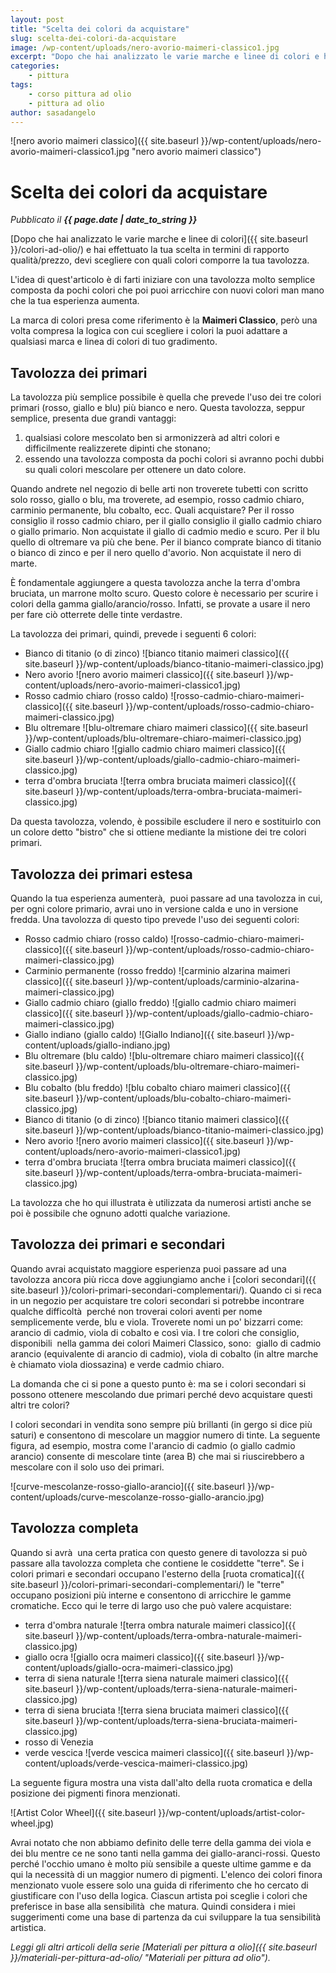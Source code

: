 ```yaml
---
layout: post
title: "Scelta dei colori da acquistare"
slug: scelta-dei-colori-da-acquistare
image: /wp-content/uploads/nero-avorio-maimeri-classico1.jpg
excerpt: "Dopo che hai analizzato le varie marche e linee di colori e hai effettuato la tua scelta in termini di rapporto qualità/prezzo, devi scegliere con quali"
categories:
    - pittura
tags:
    - corso pittura ad olio
    - pittura ad olio
author: sasadangelo
---
```


![nero avorio maimeri classico]({{ site.baseurl }}/wp-content/uploads/nero-avorio-maimeri-classico1.jpg "nero avorio maimeri classico")

# Scelta dei colori da acquistare
_Pubblicato il **{{ page.date | date_to_string }}**_

[Dopo che hai analizzato le varie marche e linee di colori]({{ site.baseurl }}/colori-ad-olio/) e hai effettuato la tua scelta in termini di rapporto qualità/prezzo, devi scegliere con quali colori comporre la tua tavolozza.

L'idea di quest'articolo è di farti iniziare con una tavolozza molto semplice composta da pochi colori che poi puoi arricchire con nuovi colori man mano che la tua esperienza aumenta.

La marca di colori presa come riferimento è la **Maimeri Classico**, però una volta compresa la logica con cui scegliere i colori la puoi adattare a qualsiasi marca e linea di colori di tuo gradimento. 

## Tavolozza dei primari

La tavolozza più semplice possibile è quella che prevede l'uso dei tre colori primari (rosso, giallo e blu) più bianco e nero. Questa tavolozza, seppur semplice, presenta due grandi vantaggi:

1. qualsiasi colore mescolato ben si armonizzerà ad altri colori e difficilmente realizzerete dipinti che stonano;
2. essendo una tavolozza composta da pochi colori si avranno pochi dubbi su quali colori mescolare per ottenere un dato colore.

Quando andrete nel negozio di belle arti non troverete tubetti con scritto solo rosso, giallo o blu, ma troverete, ad esempio, rosso cadmio chiaro, carminio permanente, blu cobalto, ecc. Quali acquistare? Per il rosso consiglio il rosso cadmio chiaro, per il giallo consiglio il giallo cadmio chiaro o giallo primario. Non acquistate il giallo di cadmio medio e scuro. Per il blu quello di oltremare va più che bene. Per il bianco comprate bianco di titanio o bianco di zinco e per il nero quello d'avorio. Non acquistate il nero di marte.

È fondamentale aggiungere a questa tavolozza anche la terra d'ombra bruciata, un marrone molto scuro. Questo colore è necessario per scurire i colori della gamma giallo/arancio/rosso. Infatti, se provate a usare il nero per fare ciò otterrete delle tinte verdastre.

La tavolozza dei primari, quindi, prevede i seguenti 6 colori:

- Bianco di titanio (o di zinco) ![bianco titanio maimeri classico]({{ site.baseurl }}/wp-content/uploads/bianco-titanio-maimeri-classico.jpg)
- Nero avorio ![nero avorio maimeri classico]({{ site.baseurl }}/wp-content/uploads/nero-avorio-maimeri-classico1.jpg)
- Rosso cadmio chiaro (rosso caldo) ![rosso-cadmio-chiaro-maimeri-classico]({{ site.baseurl }}/wp-content/uploads/rosso-cadmio-chiaro-maimeri-classico.jpg)
- Blu oltremare ![blu-oltremare chiaro maimeri classico]({{ site.baseurl }}/wp-content/uploads/blu-oltremare-chiaro-maimeri-classico.jpg)
- Giallo cadmio chiaro ![giallo cadmio chiaro maimeri classico]({{ site.baseurl }}/wp-content/uploads/giallo-cadmio-chiaro-maimeri-classico.jpg)
- terra d'ombra bruciata ![terra ombra bruciata maimeri classico]({{ site.baseurl }}/wp-content/uploads/terra-ombra-bruciata-maimeri-classico.jpg)

Da questa tavolozza, volendo, è possibile escludere il nero e sostituirlo con un colore detto "bistro" che si ottiene mediante la mistione dei tre colori primari.

## Tavolozza dei primari estesa

Quando la tua esperienza aumenterà,  puoi passare ad una tavolozza in cui, per ogni colore primario, avrai uno in versione calda e uno in versione fredda. Una tavolozza di questo tipo prevede l'uso dei seguenti colori:

- Rosso cadmio chiaro (rosso caldo) ![rosso-cadmio-chiaro-maimeri-classico]({{ site.baseurl }}/wp-content/uploads/rosso-cadmio-chiaro-maimeri-classico.jpg)
- Carminio permanente (rosso freddo) ![carminio alzarina maimeri classico]({{ site.baseurl }}/wp-content/uploads/carminio-alzarina-maimeri-classico.jpg)
- Giallo cadmio chiaro (giallo freddo) ![giallo cadmio chiaro maimeri classico]({{ site.baseurl }}/wp-content/uploads/giallo-cadmio-chiaro-maimeri-classico.jpg)
- Giallo indiano (giallo caldo) ![Giallo Indiano]({{ site.baseurl }}/wp-content/uploads/giallo-indiano.jpg)
- Blu oltremare (blu caldo) ![blu-oltremare chiaro maimeri classico]({{ site.baseurl }}/wp-content/uploads/blu-oltremare-chiaro-maimeri-classico.jpg)
- Blu cobalto (blu freddo) ![blu cobalto chiaro maimeri classico]({{ site.baseurl }}/wp-content/uploads/blu-cobalto-chiaro-maimeri-classico.jpg)
- Bianco di titanio (o di zinco) ![bianco titanio maimeri classico]({{ site.baseurl }}/wp-content/uploads/bianco-titanio-maimeri-classico.jpg)
- Nero avorio ![nero avorio maimeri classico]({{ site.baseurl }}/wp-content/uploads/nero-avorio-maimeri-classico1.jpg)
- terra d'ombra bruciata ![terra ombra bruciata maimeri classico]({{ site.baseurl }}/wp-content/uploads/terra-ombra-bruciata-maimeri-classico.jpg)

La tavolozza che ho qui illustrata è utilizzata da numerosi artisti anche se poi è possibile che ognuno adotti qualche variazione.

## Tavolozza dei primari e secondari

Quando avrai acquistato maggiore esperienza puoi passare ad una tavolozza ancora più ricca dove aggiungiamo anche i [colori secondari]({{ site.baseurl }}/colori-primari-secondari-complementari/). Quando ci si reca in un negozio per acquistare tre colori secondari si potrebbe incontrare qualche difficoltà  perché non troverai colori aventi per nome semplicemente verde, blu e viola. Troverete nomi un po' bizzarri come: arancio di cadmio, viola di cobalto e così via. I tre colori che consiglio, disponibili  nella gamma dei colori Maimeri Classico, sono:  giallo di cadmio arancio (equivalente di arancio di cadmio), viola di cobalto (in altre marche è chiamato viola diossazina) e verde cadmio chiaro.

La domanda che ci si pone a questo punto è: ma se i colori secondari si possono ottenere mescolando due primari perché devo acquistare questi altri tre colori?

I colori secondari in vendita sono sempre più brillanti (in gergo si dice più saturi) e consentono di mescolare un maggior numero di tinte. La seguente figura, ad esempio, mostra come l'arancio di cadmio (o giallo cadmio arancio) consente di mescolare tinte (area B) che mai si riuscirebbero a mescolare con il solo uso dei primari.

![curve-mescolanze-rosso-giallo-arancio]({{ site.baseurl }}/wp-content/uploads/curve-mescolanze-rosso-giallo-arancio.jpg)

## Tavolozza completa

Quando si avrà  una certa pratica con questo genere di tavolozza si può passare alla tavolozza completa che contiene le cosiddette "terre". Se i colori primari e secondari occupano l'esterno della [ruota cromatica]({{ site.baseurl }}/colori-primari-secondari-complementari/) le "terre" occupano posizioni più interne e consentono di arricchire le gamme cromatiche. Ecco qui le terre di largo uso che può valere acquistare:

- terra d'ombra naturale ![terra ombra naturale maimeri classico]({{ site.baseurl }}/wp-content/uploads/terra-ombra-naturale-maimeri-classico.jpg)
- giallo ocra ![giallo ocra maimeri classico]({{ site.baseurl }}/wp-content/uploads/giallo-ocra-maimeri-classico.jpg)
- terra di siena naturale ![terra siena naturale maimeri classico]({{ site.baseurl }}/wp-content/uploads/terra-siena-naturale-maimeri-classico.jpg)
- terra di siena bruciata ![terra siena bruciata maimeri classico]({{ site.baseurl }}/wp-content/uploads/terra-siena-bruciata-maimeri-classico.jpg)
- rosso di Venezia
- verde vescica ![verde vescica maimeri classico]({{ site.baseurl }}/wp-content/uploads/verde-vescica-maimeri-classico.jpg)

La seguente figura mostra una vista dall'alto della ruota cromatica e della posizione dei pigmenti finora menzionati.

![Artist Color Wheel]({{ site.baseurl }}/wp-content/uploads/artist-color-wheel.jpg)

Avrai notato che non abbiamo definito delle terre della gamma dei viola e dei blu mentre ce ne sono tanti nella gamma dei giallo-aranci-rossi. Questo perché l'occhio umano è molto più sensibile a queste ultime gamme e da qui la necessità di un maggior numero di pigmenti. L'elenco dei colori finora menzionato vuole essere solo una guida di riferimento che ho cercato di giustificare con l'uso della logica. Ciascun artista poi sceglie i colori che preferisce in base alla sensibilità  che matura. Quindi considera i miei suggerimenti come una base di partenza da cui sviluppare la tua sensibilità  artistica.

_Leggi gli altri articoli della serie [Materiali per pittura a olio]({{ site.baseurl }}/materiali-per-pittura-ad-olio/ "Materiali per pittura ad olio")._
